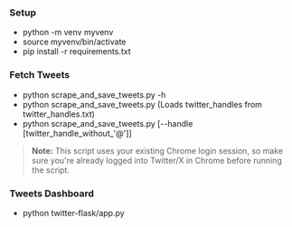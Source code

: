 ### Setup

- python -m venv myvenv
- source myvenv/bin/activate
- pip install -r requirements.txt

### Fetch Tweets

- python scrape_and_save_tweets.py -h
- python scrape_and_save_tweets.py (Loads twitter_handles from twitter_handles.txt)
- python scrape_and_save_tweets.py [--handle [twitter_handle_without_'@']]

> **Note:** This script uses your existing Chrome login session, so make sure you're already logged into Twitter/X in Chrome before running the script.

### Tweets Dashboard

- python twitter-flask/app.py 
